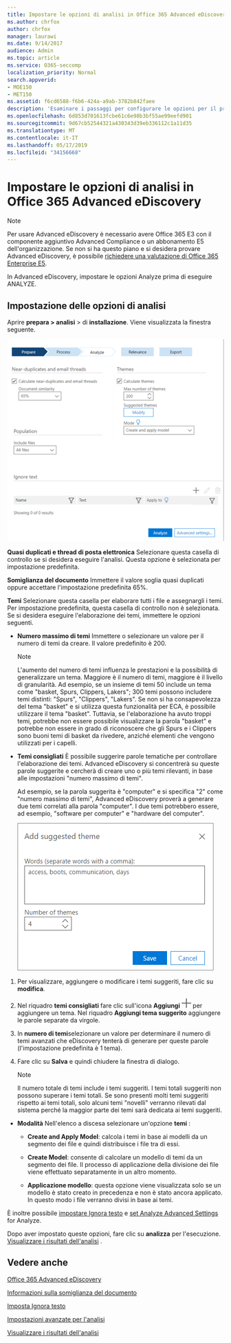 ```yaml
---
title: Impostare le opzioni di analisi in Office 365 Advanced eDiscovery
ms.author: chrfox
author: chrfox
manager: laurawi
ms.date: 9/14/2017
audience: Admin
ms.topic: article
ms.service: O365-seccomp
localization_priority: Normal
search.appverid:
- MOE150
- MET150
ms.assetid: f6cd6588-f6b6-424a-a9ab-3782b842faee
description: 'Esaminare i passaggi per configurare le opzioni per il processo di analisi in Office 365 Advanced eDiscovery, inclusi i quasi duplicati, i thread di posta elettronica e i temi.  '
ms.openlocfilehash: 6d853d701613fcbe61c6e98b3bf55ae99eefd901
ms.sourcegitcommit: 9d67cb52544321a430343d39eb336112c1a11d35
ms.translationtype: MT
ms.contentlocale: it-IT
ms.lasthandoff: 05/17/2019
ms.locfileid: "34156668"
---
```

# <a name="set-analyze-options-in-office-365-advanced-ediscovery"></a>Impostare le opzioni di analisi in Office 365 Advanced eDiscovery

> [!NOTE]
> Per usare Advanced eDiscovery è necessario avere Office 365 E3 con il componente aggiuntivo Advanced Compliance o un abbonamento E5 dell'organizzazione. Se non si ha questo piano e si desidera provare Advanced eDiscovery, è possibile [richiedere una valutazione di Office 365 Enterprise E5](https://go.microsoft.com/fwlink/p/?LinkID=698279). 
  
In Advanced eDiscovery, impostare le opzioni Analyze prima di eseguire ANALYZE.
  
## <a name="set-analyze-options"></a>Impostazione delle opzioni di analisi

Aprire **prepara \> analisi** \> di **installazione**. Viene visualizzata la finestra seguente.
  
![Impostare opzioni di analisi](media/c3ec7a92-8484-4812-b98c-aa3eb740e5b7.png)
  
 **Quasi duplicati e thread di posta elettronica** Selezionare questa casella di controllo se si desidera eseguire l'analisi. Questa opzione è selezionata per impostazione predefinita. 
  
 **Somiglianza del documento** Immettere il valore soglia quasi duplicati oppure accettare l'impostazione predefinita 65%. 
  
 **Temi** Selezionare questa casella per elaborare tutti i file e assegnargli i temi. Per impostazione predefinita, questa casella di controllo non è selezionata. Se si desidera eseguire l'elaborazione dei temi, immettere le opzioni seguenti.
  
- **Numero massimo di temi** Immettere o selezionare un valore per il numero di temi da creare. Il valore predefinito è 200. 
    
    > [!NOTE]
    > L'aumento del numero di temi influenza le prestazioni e la possibilità di generalizzare un tema. Maggiore è il numero di temi, maggiore è il livello di granularità. Ad esempio, se un insieme di temi 50 include un tema come "basket, Spurs, Clippers, Lakers"; 300 temi possono includere temi distinti: "Spurs", "Clippers", "Lakers". Se non si ha consapevolezza del tema "basket" e si utilizza questa funzionalità per ECA, è possibile utilizzare il tema "basket". Tuttavia, se l'elaborazione ha avuto troppi temi, potrebbe non essere possibile visualizzare la parola "basket" e potrebbe non essere in grado di riconoscere che gli Spurs e i Clippers sono buoni temi di basket da rivedere, anziché elementi che vengono utilizzati per i capelli. 
  
- **Temi consigliati** È possibile suggerire parole tematiche per controllare l'elaborazione dei temi. Advanced eDiscovery si concentrerà su queste parole suggerite e cercherà di creare uno o più temi rilevanti, in base alle impostazioni "numero massimo di temi". 
    
    Ad esempio, se la parola suggerita è "computer" e si specifica "2" come "numero massimo di temi", Advanced eDiscovery proverà a generare due temi correlati alla parola "computer". I due temi potrebbero essere, ad esempio, "software per computer" e "hardware del computer". 
    
    ![Aggiungi tema suggerito](media/06e9ffd3-a76c-423b-b450-9e465eb9a02f.png)
  
1. Per visualizzare, aggiungere o modificare i temi suggeriti, fare clic su **modifica**.
    
2. Nel riquadro **temi consigliati** fare clic sull'icona **Aggiungi** ![icona](media/c2dd8b3a-5a22-412c-a7fa-143f5b2b5612.png) per aggiungere un tema. Nel riquadro **Aggiungi tema suggerito** aggiungere le parole separate da virgole. 
    
3. In **numero di temi**selezionare un valore per determinare il numero di temi avanzati che eDiscovery tenterà di generare per queste parole (l'impostazione predefinita è 1 tema).
    
4. Fare clic su **Salva** e quindi chiudere la finestra di dialogo. 
    
    > [!NOTE]
    > Il numero totale di temi include i temi suggeriti. I temi totali suggeriti non possono superare i temi totali. Se sono presenti molti temi suggeriti rispetto ai temi totali, solo alcuni temi "novelli" verranno rilevati dal sistema perché la maggior parte dei temi sarà dedicata ai temi suggeriti. 
  
- **Modalità** Nell'elenco a discesa selezionare un'opzione **temi** : 
    
  - **Create and Apply Model**: calcola i temi in base ai modelli da un segmento dei file e quindi distribuisce i file tra di essi.
    
  - **Create Model**: consente di calcolare un modello di temi da un segmento dei file. Il processo di applicazione della divisione dei file viene effettuato separatamente in un altro momento.
    
  - **Applicazione modello**: questa opzione viene visualizzata solo se un modello è stato creato in precedenza e non è stato ancora applicato. In questo modo i file verranno divisi in base ai temi.
    
È inoltre possibile [impostare Ignora testo](set-ignore-text-in-advanced-ediscovery.md) e [set Analyze Advanced Settings](set-analyze-advanced-settings-in-advanced-ediscovery.md) for Analyze. 
  
Dopo aver impostato queste opzioni, fare clic su **analizza** per l'esecuzione. [Visualizzare i risultati dell'analisi](view-analyze-results-in-advanced-ediscovery.md) . 
  
## <a name="see-also"></a>Vedere anche

[Office 365 Advanced eDiscovery](office-365-advanced-ediscovery.md)
  
[Informazioni sulla somiglianza del documento](understand-document-similarity-in-advanced-ediscovery.md)
  
[Imposta Ignora testo](set-ignore-text-in-advanced-ediscovery.md)
  
[Impostazioni avanzate per l'analisi](set-analyze-advanced-settings-in-advanced-ediscovery.md)
  
[Visualizzare i risultati dell'analisi](view-analyze-results-in-advanced-ediscovery.md)

